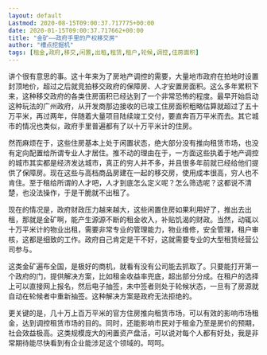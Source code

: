 ```yaml
---
layout: default
Lastmod: 2020-08-15T09:00:37.717775+00:00
date: 2020-01-15T09:00:37.717662+00:00
title: "金矿——政府手里的产权移交房"
author: "槽点挖掘机"
tags: [租金,政府,移交,闲置,出租,租赁,租户,轮候,调控,住房面积]
---
```




讲个很有意思的事。这十年来为了房地产调控的需要，大量地市政府在拍地时设置封顶地价，超过之后就竞拍移交政府的保障房、人才安置房面积。这么多年累积下来，这种移交政府的各类住房面积已经达到了一个非常恐怖的程度。最早开始启动这种玩法的广州政府，从开发商那边接收的已竣工住房面积粗略估算就超过了五十万平米，再过两年，伴随着大量项目陆续竣工交付，要直奔百万平米而去。其它城市的情况也类似，政府手里普遍都有了以十万平米计的住房。

然而麻烦在于，这些住房基本上处于闲置状态，绝大部分没有推向租赁市场，也没有定向配置给所谓专业人才居住。推不动的理由在于，一方面这些执着于地产调控的城市其实都是经济发达城市，真正的穷人并不多，并且很多年前就已经给他们提供了保障房。现在这些与高档商品房建在一起的移交房，使用成本很高，穷人也不肯住。至于租给所谓的人才吧，人才到底怎么定义呢？怎么筛选呢？这都说不清楚，也没法操作，于是干脆就不出租了。

现在的情况是，政府财政压力越来越大，这些闲置住房如果利用好了，推出去出租，那就是金矿啊，能产生源源不断的租金收入，补贴饥渴的财政。当然，动辄以十万平米计的物业出租，需要非常专业的管理能力，物业维修，安全管理，租户审核，这都是细致的工作。政府自己肯定是干不好，这就需要专业的大型租赁经营公司参与。

这类金矿遍布全国，是极好的商机，就看有没有公司能去抓取了。只要能打开第一个政府的门，提供解决方案，比如租金收益率兜底，超出部分分成。在租户的选择上可以直接网上报名，然后电子抽签，未中签者则处于轮候状态，一旦有了房源就自动在轮候者中重新抽签。这种解决方案是政府无法拒绝的。

更关键的是，几十万上百万平米的官方住房推向租赁市场，可以有效的影响市场租金，达到调控租赁市场的目的。同时，还能影响市民对于租金乃至是房价的预期，社会效益极高。这类规模庞大的闲置资产盘活，可以说对每个人都有好处，我是非常期待能尽快看到有企业能涉足这个领域的。呵呵。
